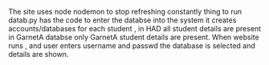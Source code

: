 The site uses node
nodemon to stop refreshing constantly
thing to run datab.py has the code to enter the databse into the system it creates accounts/databases for each student , in HAD all student details are present in GarnetA databse only GarnetA student details are present.
When website runs , and user enters username and passwd the database is selected and details are shown.
